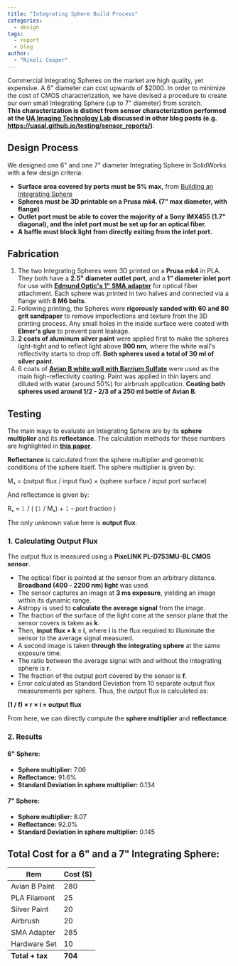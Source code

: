 ```yaml
---
title: "Integrating Sphere Build Process"
categories:
  - design
tags:
  - report
  - blog
author:
  - "Nikoli Cooper"
---
```

Commercial Integrating Spheres on the market are high quality, yet expensive. A 6" diameter can cost upwards of $2000. In order to minimize the cost of CMOS characterization, we have devised a procedure to create our own small Integrating Sphere (up to 7" diameter) from scratch.  
**This characterization is distinct from sensor characterization performed at the [UA Imaging Technology Lab](https://itl.arizona.edu/) discussed in other blog posts (e.g. https://uasal.github.io/testing/sensor_reports/)**.

## Design Process  

We designed one 6" and one 7" diameter Integrating Sphere in SolidWorks with a few design criteria:  

- **Surface area covered by ports must be 5% max,** from [Building an Integrating Sphere](http://www.moria.de/tech/integrating-sphere/)
- **Spheres must be 3D printable on a Prusa mk4. (7" max diameter, with flange)**  
- **Outlet port must be able to cover the majority of a Sony IMX455 (1.7" diagonal), and the inlet port must be set up for an optical fiber.**  
- **A baffle must block light from directly exiting from the inlet port.**  

## Fabrication  

1. The two Integrating Spheres were 3D printed on a **Prusa mk4** in PLA. They both have a **2.5" diameter outlet port**, and a **1" diameter inlet port** for use with **[Edmund Optic's 1" SMA adapter](https://www.edmundoptics.com/p/1-sma-adapter-for-4-6-integrating-sphere/32111/)** for optical fiber attachment. Each sphere was printed in two halves and connected via a flange with **8 M6 bolts**.  
2. Following printing, the Spheres were **rigorously sanded with 60 and 80 grit sandpaper** to remove imperfections and texture from the 3D printing process. Any small holes in the inside surface were coated with **Elmer's glue** to prevent paint leakage.  
3. **2 coats of aluminum silver paint** were applied first to make the spheres light-tight and to reflect light above **900 nm**, where the white wall's reflectivity starts to drop off. **Both spheres used a total of 30 ml of silver paint**.  
4. 6 coats of **[Avian B white wall with Barrium Sulfate](https://www.edmundoptics.com/p/250ml-pre-mix-white-reflectance-coating/26992/)** were used as the main high-reflectivity coating. Paint was applied in thin layers and diluted with water (around 50%) for airbrush application. **Coating both spheres used around 1/2 - 2/3 of a 250 ml bottle of Avian B**.  

## Testing  

The main ways to evaluate an Integrating Sphere are by its **sphere multiplier** and its **reflectance**. The calculation methods for these numbers are highlighted in **[this paper](http://www.moria.de/tech/integrating-sphere/)**.  

**Reflectance** is calculated from the sphere multiplier and geometric conditions of the sphere itself. The sphere multiplier is given by:  

Mₛ = (output flux / input flux) × (sphere surface / input port surface) 

And reflectance is given by:

Rₛ =  𝟷 / ( (𝟷 / Mₛ) + 𝟷 - port fraction )

The only unknown value here is **output flux**.  

### 1. Calculating Output Flux  

The output flux is measured using a **PixeLINK PL-D753MU-BL CMOS sensor**.  

- The optical fiber is pointed at the sensor from an arbitrary distance. **Broadband (400 - 2200 nm) light** was used.  
- The sensor captures an image at **3 ms exposure**, yielding an image within its dynamic range.  
- Astropy is used to **calculate the average signal** from the image.  
- The fraction of the surface of the light cone at the sensor plane that the sensor covers is taken as **k**.  
- Then, **input flux × k = i**, where **i** is the flux required to illuminate the sensor to the average signal measured.  
- A second image is taken **through the integrating sphere** at the same exposure time.  
- The ratio between the average signal with and without the integrating sphere is **r**.  
- The fraction of the output port covered by the sensor is **f**.  
- Error calculated as Standard Deviation from 10 separate output flux measurements per sphere.
Thus, the output flux is calculated as:  

**(1 / f) × r × i = output flux**

From here, we can directly compute the **sphere multiplier** and **reflectance**.  

### 2. Results  

#### 6" Sphere:  
- **Sphere multiplier:** 7.06  
- **Reflectance:** 91.6%  
- **Standard Deviation in sphere multiplier:** 0.134 
#### 7" Sphere:  
- **Sphere multiplier:** 8.07 
- **Reflectance:** 92.0%
- **Standard Deviation in sphere multiplier:** 0.145
## Total Cost for a 6" and a 7" Integrating Sphere:
<table>
    <thead>
        <tr>
            <th>Item</th>
            <th>Cost ($)</th>
        </tr>
    </thead>
    <tbody>
        <tr>
            <td>Avian B Paint</td>
            <td>280</td>
        </tr>
        <tr>
            <td>PLA Filament</td>
            <td>25</td>
        </tr>
        <tr>
            <td>Silver Paint</td>
            <td>20</td>
        </tr>
        <tr>
            <td>Airbrush</td>
            <td>20</td>
        </tr>
        <tr>
            <td>SMA Adapter</td>
            <td>285</td>
        </tr>
        <tr>
            <td>Hardware Set</td>
            <td>10</td>
        </tr>
    </tbody>
    <tfoot>
        <tr>
            <td><strong>Total + tax</strong></td>
            <td><strong>704</strong></td>
        </tr>
    </tfoot>
</table>
